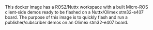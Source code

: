 This docker image has a ROS2/Nuttx workspace with a built Micro-ROS client-side demos ready to be flashed on a Nuttx/Olimex stm32-e407 board.
    The purpose of this image is to quickly flash and run a publisher/subscriber demos on an Olimex stm32-e407 board.
